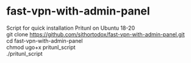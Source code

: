 # fast-vpn-with-admin-panel
Script for quick installation Pritunl on Ubuntu 18-20  
git clone https://github.com/sithortodox/fast-vpn-with-admin-panel.git  
cd fast-vpn-with-admin-panel  
chmod ugo+x pritunl_script  
./pritunl_script  
